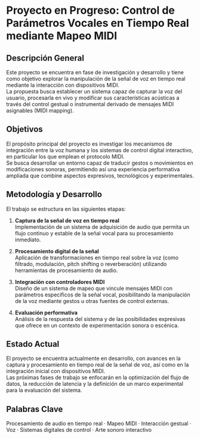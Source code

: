 # Proyecto en Progreso: Control de Parámetros Vocales en Tiempo Real mediante Mapeo MIDI

## Descripción General

Este proyecto se encuentra en fase de investigación y desarrollo y tiene como objetivo explorar la manipulación de la señal de voz en tiempo real mediante la interacción con dispositivos MIDI.  
La propuesta busca establecer un sistema capaz de capturar la voz del usuario, procesarla en vivo y modificar sus características acústicas a través del control gestual o instrumental derivado de mensajes MIDI asignables (MIDI mapping).

## Objetivos

El propósito principal del proyecto es investigar los mecanismos de integración entre la voz humana y los sistemas de control digital interactivo, en particular los que emplean el protocolo MIDI.  
Se busca desarrollar un entorno capaz de traducir gestos o movimientos en modificaciones sonoras, permitiendo así una experiencia performativa ampliada que combine aspectos expresivos, tecnológicos y experimentales.

## Metodología y Desarrollo

El trabajo se estructura en las siguientes etapas:

1. **Captura de la señal de voz en tiempo real**  
   Implementación de un sistema de adquisición de audio que permita un flujo continuo y estable de la señal vocal para su procesamiento inmediato.

2. **Procesamiento digital de la señal**  
   Aplicación de transformaciones en tiempo real sobre la voz (como filtrado, modulación, pitch shifting o reverberación) utilizando herramientas de procesamiento de audio.

3. **Integración con controladores MIDI**  
   Diseño de un sistema de mapeo que vincule mensajes MIDI con parámetros específicos de la señal vocal, posibilitando la manipulación de la voz mediante gestos u otras fuentes de control externas.

4. **Evaluación performativa**  
   Análisis de la respuesta del sistema y de las posibilidades expresivas que ofrece en un contexto de experimentación sonora o escénica.

## Estado Actual

El proyecto se encuentra actualmente en desarrollo, con avances en la captura y procesamiento en tiempo real de la señal de voz, así como en la integración inicial con dispositivos MIDI.  
Las próximas fases de trabajo se enfocarán en la optimización del flujo de datos, la reducción de latencia y la definición de un marco experimental para la evaluación del sistema.

## Palabras Clave

Procesamiento de audio en tiempo real · Mapeo MIDI · Interacción gestual · Voz · Sistemas digitales de control · Arte sonoro interactivo
